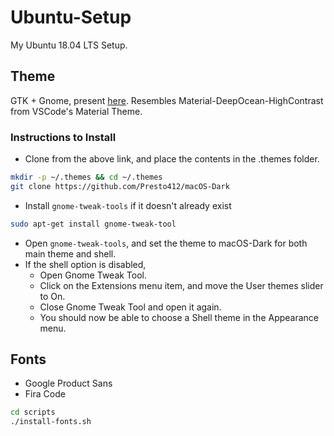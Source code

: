 # Ubuntu-Setup

My Ubuntu 18.04 LTS Setup.

## Theme

GTK + Gnome, present [here](https://github.com/Presto412/macOS-Dark). Resembles Material-DeepOcean-HighContrast from VSCode's Material Theme.

### Instructions to Install

- Clone from the above link, and place the contents in the .themes folder.

```bash
mkdir -p ~/.themes && cd ~/.themes
git clone https://github.com/Presto412/macOS-Dark
```

- Install `gnome-tweak-tools` if it doesn't already exist

```bash
sudo apt-get install gnome-tweak-tool
```

- Open `gnome-tweak-tools`, and set the theme to macOS-Dark for both main theme and shell.
- If the shell option is disabled,
  - Open Gnome Tweak Tool.
  - Click on the Extensions menu item, and move the User themes slider to On.
  - Close Gnome Tweak Tool and open it again.
  - You should now be able to choose a Shell theme in the Appearance menu.

## Fonts

- Google Product Sans
- Fira Code

```bash
cd scripts
./install-fonts.sh
```

